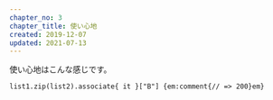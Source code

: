 ```yaml
---
chapter_no: 3
chapter_title: 使い心地
created: 2019-12-07
updated: 2021-07-13
---
```

使い心地はこんな感じです。
```
list1.zip(list2).associate{ it }["B"] {em:comment{// => 200}em}
```